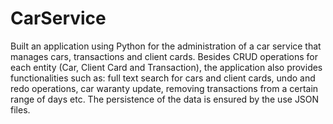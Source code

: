 # CarService

Built an application using Python for the administration of a car service that manages cars, transactions and client cards.
Besides CRUD operations for each entity (Car, Client Card and Transaction), the application also provides functionalities such as: full text search for cars and client cards, 
undo and redo operations, car waranty update, removing transactions from a certain range of days etc. The persistence of the data is ensured by the use JSON files.
